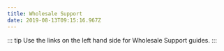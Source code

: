 ```yaml
---
title: Wholesale Support
date: 2019-08-13T09:15:16.967Z
---
```

::: tip
Use the links on the left hand side for Wholesale Support guides.
:::
